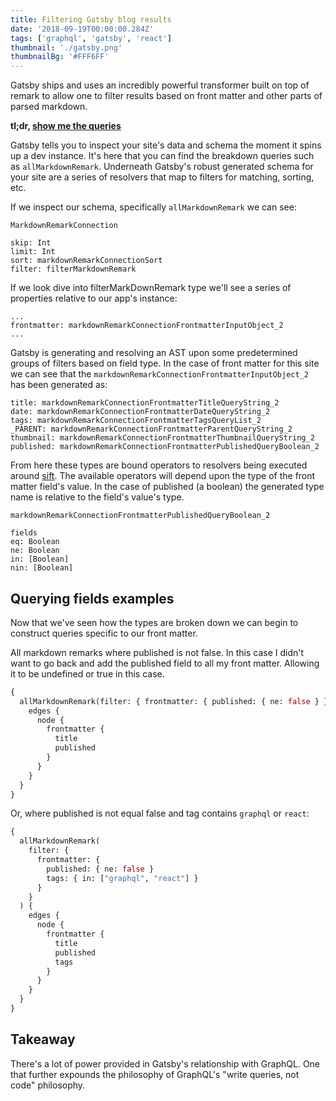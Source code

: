 ```yaml
---
title: Filtering Gatsby blog results
date: '2018-09-19T00:00:00.284Z'
tags: ['graphql', 'gatsby', 'react']
thumbnail: './gatsby.png'
thumbnailBg: '#FFF6FF'
---
```


Gatsby ships and uses an incredibly powerful transformer built on top of remark to allow one to filter results based on front matter and other parts of parsed markdown.

<!-- end -->

**tl;dr, [show me the queries](#queries)**

Gatsby tells you to inspect your site's data and schema the moment it spins up a dev instance. It's here that you can find the breakdown queries such as `allMarkdownRemark`. Underneath Gatsby's robust generated schema for your site are a series of resolvers that map to filters for matching, sorting, etc.

If we inspect our schema, specifically `allMarkdownRemark` we can see:

```
MarkdownRemarkConnection

skip: Int
limit: Int
sort: markdownRemarkConnectionSort
filter: filterMarkdownRemark
```

If we look dive into filterMarkDownRemark type we'll see a series of properties relative to our app's instance:

```
...
frontmatter: markdownRemarkConnectionFrontmatterInputObject_2
...
```

Gatsby is generating and resolving an AST upon some predetermined groups of filters based on field type. In the case of front matter for this site we can see that the `markdownRemarkConnectionFrontmatterInputObject_2` has been generated as:

```
title: markdownRemarkConnectionFrontmatterTitleQueryString_2
date: markdownRemarkConnectionFrontmatterDateQueryString_2
tags: markdownRemarkConnectionFrontmatterTagsQueryList_2
_PARENT: markdownRemarkConnectionFrontmatterParentQueryString_2
thumbnail: markdownRemarkConnectionFrontmatterThumbnailQueryString_2
published: markdownRemarkConnectionFrontmatterPublishedQueryBoolean_2
```

From here these types are bound operators to resolvers being executed around [sift](https://github.com/crcn/sift.js). The available operators will depend upon the type of the front matter field's value. In the case of published (a boolean) the generated type name is relative to the field's value's type.

```
markdownRemarkConnectionFrontmatterPublishedQueryBoolean_2

fields
eq: Boolean
ne: Boolean
in: [Boolean]
nin: [Boolean]
```

<a name="queries"></a>

## Querying fields examples

Now that we've seen how the types are broken down we can begin to construct queries specific to our front matter.

All markdown remarks where published is not false. In this case I didn't want to go back and add the published field to all my front matter. Allowing it to be undefined or true in this case.

```graphql
{
  allMarkdownRemark(filter: { frontmatter: { published: { ne: false } } }) {
    edges {
      node {
        frontmatter {
          title
          published
        }
      }
    }
  }
}
```

Or, where published is not equal false and tag contains `graphql` or `react`:

```graphql
{
  allMarkdownRemark(
    filter: {
      frontmatter: {
        published: { ne: false }
        tags: { in: ["graphql", "react"] }
      }
    }
  ) {
    edges {
      node {
        frontmatter {
          title
          published
          tags
        }
      }
    }
  }
}
```

## Takeaway

There's a lot of power provided in Gatsby's relationship with GraphQL. One that further expounds the philosophy of GraphQL's "write queries, not code" philosophy.
